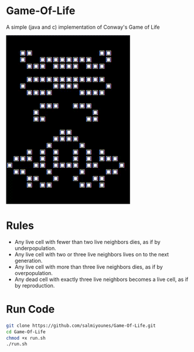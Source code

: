 # Game-Of-Life
A simple (java and c) implementation of Conway's Game of Life



![alt nice image](https://github.com/salmiyounes/Game-Of-Life/blob/master/gameoflife.gif)


# Rules

+ Any live cell with fewer than two live neighbors dies, as if by underpopulation.
+ Any live cell with two or three live neighbors lives on to the next generation.
+ Any live cell with more than three live neighbors dies, as if by overpopulation.
+ Any dead cell with exactly three live neighbors becomes a live cell, as if by reproduction.

# Run Code
```bash
git clone https://github.com/salmiyounes/Game-Of-Life.git
cd Game-Of-Life
chmod +x run.sh
./run.sh
```
